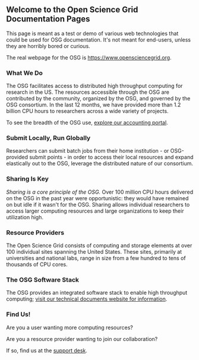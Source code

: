 ## Welcome to the Open Science Grid Documentation Pages

This page is meant as a test or demo of various web technologies that could be used for OSG documentation.
It's not meant for end-users, unless they are horribly bored or curious.

The real webpage for the OSG is <https://www.opensciencegrid.org>.

### What We Do

The OSG facilitates access to distributed high throughput computing for research in the US.
The resources accessible through the OSG are contributed by the community, organized by the OSG, and governed by the OSG consortium.
In the last 12 months, we have provided more than 1.2 billion CPU hours to researchers across a wide variety of projects.

To see the breadth of the OSG use, [explore our accounting portal](https://gracc.opensciencegrid.org).

### Submit Locally, Run Globally

Researchers can submit batch jobs from their home institution - or OSG-provided submit points - in order to access their local resources and expand
elastically out to the OSG, leverage the distributed nature of our consortium.

### Sharing Is Key

*Sharing is a core principle of the OSG.*  Over 100 million CPU hours delivered on the OSG in the past year were opportunistic: they would have remained on but idle
if it wasn't for the OSG. Sharing allows individual researchers to access larger computing resources and large organizations to keep their utilization high.

### Resource Providers

The Open Science Grid consists of computing and storage elements at over 100 individual sites spanning the United States.
These sites, primarily at universities and national labs, range in size from a few hundred to tens of thousands of CPU cores.

### The OSG Software Stack

The OSG provides an integrated software stack to enable high throughput computing; [visit our technical documents website for information](docs/).

### Find Us!

Are you a user wanting more computing resources?

Are you a resource provider wanting to join our collaboration?

If so, find us at the [support desk](https://support.opensciencegrid.org).

